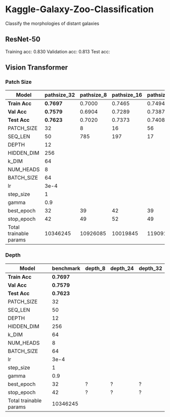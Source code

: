 # Kaggle-Galaxy-Zoo-Classification
Classify the morphologies of distant galaxies


## ResNet-50

Training acc: 0.830
Validation acc: 0.813
Test acc: 






## Vision Transformer

### Patch Size

| Model | pathsize_32 | pathsize_8 | pathsize_16 | pathsize_56 |
| ----------- | ----------- | ----------- | ----------- | ----------- |
| **Train Acc** | **0.7697** | 0.7000 | 0.7465 | 0.7494 |
| **Val Acc** | **0.7579** | 0.6904 | 0.7289 | 0.7387 |
| **Test Acc** | **0.7623** | 0.7020 | 0.7373 | 0.7408 |
| PATCH_SIZE | 32 | 8 | 16 | 56 |
| SEQ_LEN | 50 | 785 | 197 | 17 |
| DEPTH | 12 | | | |
| HIDDEN_DIM | 256 | | | |
| k_DIM | 64 | | | |
| NUM_HEADS | 8 | | | |
| BATCH_SIZE | 64 | | | |
| lr | 3e-4 | | | |
| step_size | 1 | | | |
| gamma | 0.9 | | | |
| best_epoch | 32 | 39 | 42 | 39 |
| stop_epoch | 42 | 49 | 52 | 49 |
| Total trainable params | 10346245 | 10926085 | 10019845 | 11909125 |


### Depth

| Model | benchmark | depth_8 | depth_24 | depth_32 |
| ----------- | ----------- | ----------- | ----------- | ----------- |
| **Train Acc** | **0.7697** |  |  |  |
| **Val Acc** | **0.7579** |  |  |  |
| **Test Acc** | **0.7623** |  |  |
| PATCH_SIZE | 32 |  |  |  |
| SEQ_LEN | 50 |  |  |  |
| DEPTH | 12 | | | |
| HIDDEN_DIM | 256 | | | |
| k_DIM | 64 | | | |
| NUM_HEADS | 8 | | | |
| BATCH_SIZE | 64 | | | |
| lr | 3e-4 | | | |
| step_size | 1 | | | |
| gamma | 0.9 | | | |
| best_epoch | 32 | ? | ? | ? |
| stop_epoch | 42 | ? | ? | ? |
| Total trainable params | 10346245 |  |  |  |
